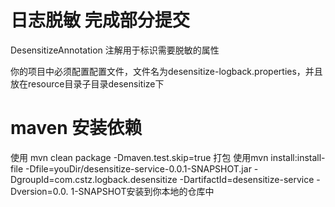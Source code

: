 # 日志脱敏 完成部分提交

DesensitizeAnnotation 注解用于标识需要脱敏的属性

你的项目中必须配置配置文件，文件名为desensitize-logback.properties，并且放在resource目录子目录desensitize下


# maven 安装依赖
使用  mvn clean package -Dmaven.test.skip=true 打包
使用mvn install:install-file -Dfile=youDir/desensitize-service-0.0.1-SNAPSHOT.jar  -DgroupId=com.cstz.logback.desensitize  -DartifactId=desensitize-service -Dversion=0.0.
1-SNAPSHOT安装到你本地的仓库中
